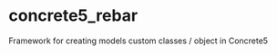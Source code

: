 concrete5_rebar
===============

Framework for creating models custom classes / object in Concrete5
